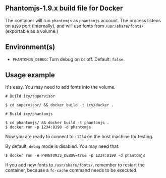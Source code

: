 ## Phantomjs-1.9.x build file for Docker

The container will run `phantomjs` as `phantomjs` account.
The process listens on `8190` port (internally), and will use
fonts from `/usr/share/fonts/` (exportable as a volume.)

## Environment(s)

* `PHANTOMJS_DEBUG`: Turn debug on or off. Default: `false`.

## Usage example

It's easy. You may need to add fonts into the volume.

    # Build icy/supervisor

    $ cd supervisor/ && docker build -t icy/docker .

    # Build icy/phantomjs

    $ cd phantomjs/ && docker build -t phantomjs .
    $ docker run -p 1234:8190 -d phantomjs

Now you are ready to connect to `:1234` on the host machine for testing.

By default, `debug` mode is disabled. You may need that:

    $ docker run -e PHANTOMJS_DEBUG=true -p 1234:8190 -d phantomjs

If you add new fonts to `/usr/share/fonts/`, remember to restart the
container, because a `fc-cache` command needs to be executed.
